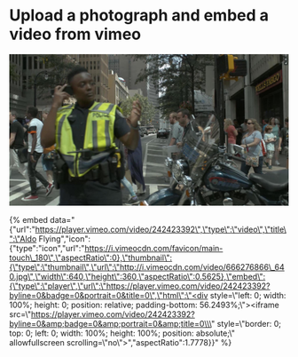 # Upload a photograph and embed a video from vimeo

![Here is a photograph.](.gitbook/assets/fanatics.jpg)

{% embed data="{\"url\":\"https://player.vimeo.com/video/242423392\",\"type\":\"video\",\"title\":\"Aldo Flying\",\"icon\":{\"type\":\"icon\",\"url\":\"https://i.vimeocdn.com/favicon/main-touch\_180\",\"aspectRatio\":0},\"thumbnail\":{\"type\":\"thumbnail\",\"url\":\"http://i.vimeocdn.com/video/666276866\_640.jpg\",\"width\":640,\"height\":360,\"aspectRatio\":0.5625},\"embed\":{\"type\":\"player\",\"url\":\"https://player.vimeo.com/video/242423392?byline=0&badge=0&portrait=0&title=0\",\"html\":\"<div style=\\\"left: 0; width: 100%; height: 0; position: relative; padding-bottom: 56.2493%;\\\"><iframe src=\\\"https://player.vimeo.com/video/242423392?byline=0&amp;badge=0&amp;portrait=0&amp;title=0\\\" style=\\\"border: 0; top: 0; left: 0; width: 100%; height: 100%; position: absolute;\\\" allowfullscreen scrolling=\\\"no\\\"></iframe></div>\",\"aspectRatio\":1.7778}}" %}







